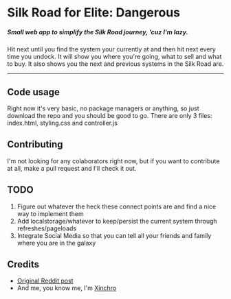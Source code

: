 # Silk Road for Elite: Dangerous
##### Small web app to simplify the Silk Road journey, 'cuz I'm lazy.

Hit next until you find the system your currently at and then hit next every time you undock. It will show you where you're going, what to sell and what to buy. It also shows you the next and previous systems in the Silk Road are.

---

## Code usage
Right now it's very basic, no package managers or anything, so just download the repo and you should be good to go.
There are only 3 files: index.html, styling.css and controller.js

## Contributing
I'm not looking for any colaborators right now, but if you want to contribute at all, make a pull request and I'll check it out.

## TODO 
1. Figure out whatever the heck these connect points are and find a nice way to implement them
2. Add localstorage/whatever to keep/persist the current system through refreshes/pageloads
3. Integrate Social Media so that you can tell all your friends and family where you are in the galaxy

## Credits
* [Original Reddit post](http://www.reddit.com/r/EliteDangerous/comments/323fkn/the_eic_is_proud_to_announce_the_silk_road_a/ "Reddit post")
* And me, you know me, I'm [Xinchro](http://www.xinchronize.com "Xinchronize")
